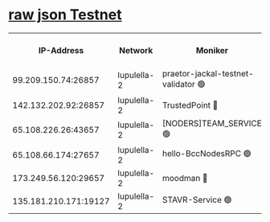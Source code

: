[raw json Testnet](https://rpc-check.jaclalt.stavr.tech/jaclalt/rpc-jaclalt-result.json)
=

<table><tr><th>IP-Address</th><th>Network</th><th>Moniker</th><th>Latest Block Height</th><th>Earliest Block Height</th><th>Catching Up</th><th>Tx Index</th><th>Voting Power</th><th>Scan Time</th></tr><tr><td>99.209.150.74:26857</td><td>lupulella-2</td><td>praetor-jackal-testnet-validator 🟢</td><td>6574422</td><td>6247155</td><td>False</td><td>on</td><td>0</td><td>2024-02-08T15:44:00.128817190UTC</td></tr><tr><td>142.132.202.92:26857</td><td>lupulella-2</td><td>TrustedPoint 🔴</td><td>6574423</td><td>6282001</td><td>False</td><td>off</td><td>5</td><td>2024-02-08T15:44:09.725760100UTC</td></tr><tr><td>65.108.226.26:43657</td><td>lupulella-2</td><td>[NODERS]TEAM_SERVICE 🟢</td><td>6574423</td><td>6282001</td><td>False</td><td>on</td><td>0</td><td>2024-02-08T15:44:10.075746951UTC</td></tr><tr><td>65.108.66.174:27657</td><td>lupulella-2</td><td>hello-BccNodesRPC 🟢</td><td>6574423</td><td>6394001</td><td>False</td><td>on</td><td>0</td><td>2024-02-08T15:44:06.716510688UTC</td></tr><tr><td>173.249.56.120:29657</td><td>lupulella-2</td><td>moodman 🔴</td><td>6574423</td><td>6474423</td><td>False</td><td>off</td><td>940134</td><td>2024-02-08T15:44:09.483156323UTC</td></tr><tr><td>135.181.210.171:19127</td><td>lupulella-2</td><td>STAVR-Service 🟢</td><td>6574422</td><td>6574001</td><td>False</td><td>on</td><td>0</td><td>2024-02-08T15:43:59.371103300UTC</td></tr></table>
